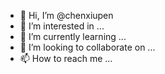 - 👋 Hi, I’m @chenxiupen
- 👀 I’m interested in ...
- 🌱 I’m currently learning ...
- 💞️ I’m looking to collaborate on ...
- 📫 How to reach me ...

<!---
chenxiupen/chenxiupen is a ✨ special ✨ repository because its `README.md` (this file) appears on your GitHub profile.
You can click the Preview link to take a look at your changes.
--->
